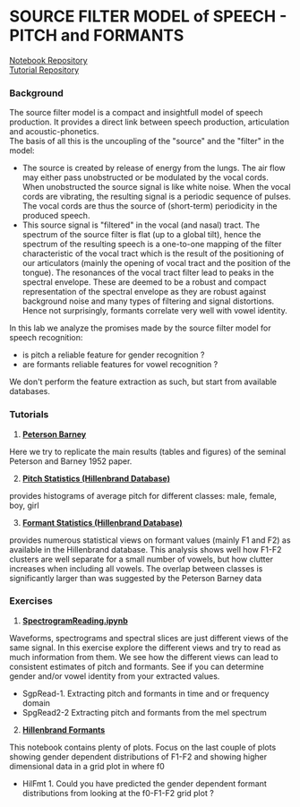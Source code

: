 #  SOURCE FILTER MODEL of SPEECH - PITCH and FORMANTS

[Notebook Repository](https://github.com/compi1234/spchlab/tree/main/lab03_source_filter/)   
[Tutorial Repository](https://compi1234.github.io/spchlab/HTML/)

### Background

The source filter model is a compact and insightfull model of speech production.
It provides a direct link between speech production, articulation and acoustic-phonetics.  
The basis of all this is the uncoupling of the "source" and the "filter" in the model:
- The source is created by release of energy from the lungs.   The air flow may either pass unobstructed or be modulated by the vocal cords.  When unobstructed the source signal is like white noise.  When the vocal cords are vibrating, the resulting signal is a periodic sequence of pulses.
The vocal cords are thus the source of (short-term) periodicity in the produced speech.
- This source signal is "filtered" in the vocal (and nasal) tract.   The spectrum of the source filter is flat (up to a global tilt), hence the spectrum of the resulting speech is a one-to-one mapping of the filter characteristic of the vocal tract which is the result of the positioning of our articulators (mainly the opening of vocal tract and the position of the tongue). The resonances of the vocal tract filter lead to peaks in the spectral envelope.  These are deemed to be a robust and compact representation of the spectral envelope as they are robust against background noise and many types of filtering and signal distortions.
Hence not surprisingly, formants correlate very well with vowel identity.

In this lab we analyze the promises made by the source filter model for speech recognition:   
- is pitch a reliable feature for gender recognition ?
- are formants reliable features for vowel recognition ?

We don't perform the feature extraction as such, but start from available databases.


### Tutorials

1. **[Peterson Barney](https://compi1234.github.io/spchlab/HTML/PetersonBarney.html)** 

Here we try to replicate the main results (tables and figures) of the seminal Peterson and Barney 1952 paper.

2. **[Pitch Statistics (Hillenbrand Database)](https://compi1234.github.io/spchlab/HTML/Hillenbrand_Pitch.html)**

provides histograms of average pitch for different classes: male, female, boy, girl

3. **[Formant Statistics (Hillenbrand Database)](https://compi1234.github.io/spchlab/HTML/Hillenbrand_Formants.html)**

provides numerous statistical views on formant values (mainly F1 and F2) as available in the Hillenbrand database.
This analysis shows well how F1-F2 clusters are well separate for a small number of vowels, but how clutter increases when including all vowels.
The overlap between classes is significantly larger than was suggested by the Peterson Barney data


### Exercises


1. **[SpectrogramReading.ipynb](SpectrogramReading.ipynb)**

Waveforms, spectrograms and spectral slices are just different views of the same signal.   In this exercise explore the different views and try to read as much information from them.
We see how the different views can lead to consistent estimates of pitch and formants.
See if you can determine gender and/or vowel identity from your extracted values.

+ SgpRead-1. Extracting pitch and formants in time and or frequency domain
+ SpgRead2-2 Extracting pitch and formants from the mel spectrum


2. **[Hillenbrand Formants](Hillenbrand_Formants.ipynb)**

This notebook contains plenty of plots.  Focus on the last couple of plots showing gender dependent distributions of F1-F2 and showing higher dimensional data
in a grid plot in where f0
+ HilFmt 1. Could you have predicted the gender dependent formant distributions from looking at the f0-F1-F2 grid plot ?


